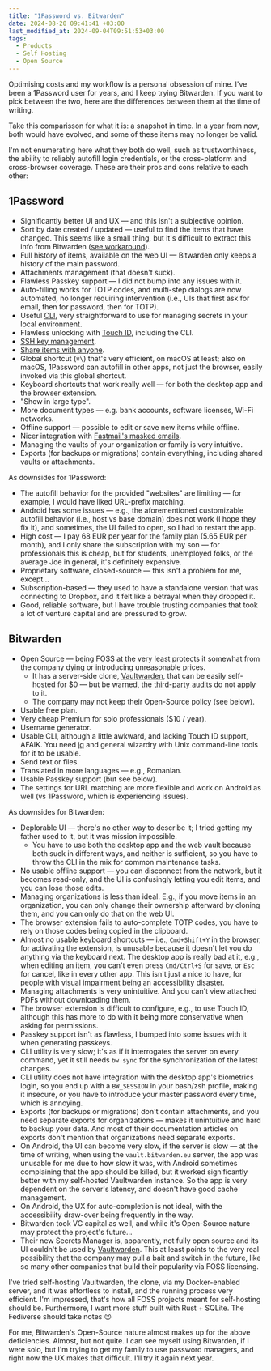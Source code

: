 ```yaml
---
title: "1Password vs. Bitwarden"
date: 2024-08-20 09:41:41 +03:00
last_modified_at: 2024-09-04T09:51:53+03:00
tags:
  - Products
  - Self Hosting
  - Open Source
---
```


<p class="intro">
  Optimising costs and my workflow is a personal obsession of mine. I've been a 1Password user for years, and I keep trying Bitwarden. If you want to pick between the two, here are the differences between them at the time of writing.
</p>

<p class="warn-bubble" markdown="1">
Take this comparisson for what it is: a snapshot in time. In a year from now, both would have evolved, and some of these items may no longer be valid.
</p>

I'm not enumerating here what they both do well, such as trustworthiness, the ability to reliably autofill login credentials, or the cross-platform and cross-browser coverage. These are their pros and cons relative to each other:

## 1Password

* Significantly better UI and UX — and this isn't a subjective opinion.
* Sort by date created / updated — useful to find the items that have changed. This seems like a small thing, but it's difficult to extract this info from Bitwarden ([see workaround](/wiki/bitwarden/#cli-commands)).
* Full history of items, available on the web UI — Bitwarden only keeps a history of the main password.
* Attachments management (that doesn't suck).
* Flawless Passkey support — I did not bump into any issues with it.
* Auto-filling works for TOTP codes, and multi-step dialogs are now automated, no longer requiring intervention (i.e., UIs that first ask for email, then for password, then for TOTP).
* Useful [CLI](https://developer.1password.com/docs/cli/get-started/), very straightforward to use for managing secrets in your local environment.
* Flawless unlocking with [Touch ID](https://support.1password.com/touch-id-mac/), including the CLI.
* [SSH key management](https://developer.1password.com/docs/ssh/manage-keys/).
* [Share items with anyone](https://support.1password.com/share-items/).
* Global shortcut (`⌘\`) that's very efficient, on macOS at least; also on macOS, 1Password can autofill in other apps, not just the browser, easily invoked via this global shortcut.
* Keyboard shortcuts that work really well — for both the desktop app and the browser extension.
* "Show in large type".
* More document types — e.g. bank accounts, software licenses, Wi-Fi networks.
* Offline support — possible to edit or save new items while offline.
* Nicer integration with [Fastmail's masked emails](https://support.1password.com/fastmail/).
* Managing the vaults of your organization or family is very intuitive.
* Exports (for backups or migrations) contain everything, including shared vaults or attachments.

As downsides for 1Password:

* The autofill behavior for the provided "websites" are limiting — for example, I would have liked URL-prefix matching.
* Android has some issues — e.g., the aforementioned customizable autofill behavior (i.e., host vs base domain) does not work (I hope they fix it), and sometimes, the UI failed to open, so I had to restart the app.
* High cost — I pay 68 EUR per year for the family plan (5.65 EUR per month), and I only share the subscription with my son — for professionals this is cheap, but for students, unemployed folks, or the average Joe in general, it's definitely expensive.
* Proprietary software, closed-source — this isn't a problem for me, except...
* Subscription-based — they used to have a standalone version that was connecting to Dropbox, and it felt like a betrayal when they dropped it.
* Good, reliable software, but I have trouble trusting companies that took a lot of venture capital and are pressured to grow.

## Bitwarden

* Open Source — being FOSS at the very least protects it somewhat from the company dying or introducing unreasonable prices.
  * It has a server-side clone, [Vaultwarden](https://github.com/dani-garcia/vaultwarden), that can be easily self-hosted for $0 — but be warned, the [third-party audits](https://bitwarden.com/blog/third-party-security-audit/) do not apply to it.
  * The company may not keep their Open-Source policy (see below).
* Usable free plan.
* Very cheap Premium for solo professionals ($10 / year).
* Username generator.
* Usable CLI, although a little awkward, and lacking Touch ID support, AFAIK. You need [jq](https://jqlang.github.io/jq/) and general wizardry with Unix command-line tools for it to be usable.
* Send text or files.
* Translated in more languages — e.g., Romanian.
* Usable Passkey support (but see below).
* The settings for URL matching are more flexible and work on Android as well (vs 1Password, which is experiencing issues).
  
As downsides for Bitwarden:

* Deplorable UI — there's no other way to describe it; I tried getting my father used to it, but it was mission impossible.
  * You have to use both the desktop app and the web vault because both suck in different ways, and neither is sufficient, so you have to throw the CLI in the mix for common maintenance tasks.
* No usable offline support — you can disconnect from the network, but it becomes read-only, and the UI is confusingly letting you edit items, and you can lose those edits.
* Managing organizations is less than ideal. E.g., if you move items in an organization, you can only change their ownership afterward by cloning them, and you can only do that on the web UI.
* The browser extension fails to auto-complete TOTP codes, you have to rely on those codes being copied in the clipboard.
* Almost no usable keyboard shortcuts — i.e., `Cmd+Shift+Y` in the browser, for activating the extension, is unusable because it doesn't let you do anything via the keyboard next. The desktop app is really bad at it, e.g., when editing an item, you can't even press `Cmd/Ctrl+S` for save, or `Esc` for cancel, like in every other app. This isn't just a nice to have, for people with visual impairment being an accessibility disaster.
* Managing attachments is very unintuitive. And you can't view attached PDFs without downloading them.
* The browser extension is difficult to configure, e.g., to use Touch ID, although this has more to do with it being more conservative when asking for permissions.
* Passkey support isn't as flawless, I bumped into some issues with it when generating passkeys.
* CLI utility is very slow; it's as if it interrogates the server on every command, yet it still needs `bw sync` for the synchronization of the latest changes.
* CLI utility does not have integration with the desktop app's biometrics login, so you end up with a `BW_SESSION` in your bash/zsh profile, making it insecure, or you have to introduce your master password every time, which is annoying.
* Exports (for backups or migrations) don't contain attachments, and you need separate exports for organizations — makes it unintuitive and hard to backup your data. And most of their documentation articles on exports don't mention that organizations need separate exports.
* On Android, the UI can become very slow, if the server is slow — at the time of writing, when using the `vault.bitwarden.eu` server, the app was unusable for me due to how slow it was, with Android sometimes complaining that the app should be killed, but it worked significantly better with my self-hosted Vaultwarden instance. So the app is very dependent on the server's latency, and doesn't have good cache management.
* On Android, the UX for auto-completion is not ideal, with the accessibility draw-over being frequently in the way.
* Bitwarden took VC capital as well, and while it's Open-Source nature may protect the project's future...
* Their new Secrets Manager is, apparently, not fully open source and its UI couldn't be used by [Vaultwarden](https://github.com/dani-garcia/vaultwarden/discussions/3368). This at least points to the very real possibility that the company may pull a bait and switch in the future, like so many other companies that build their popularity via FOSS licensing.

I've tried self-hosting Vaultwarden, the clone, via my Docker-enabled server, and it was effortless to install, and the running process very efficient. I'm impressed, that's how all FOSS projects meant for self-hosting should be. Furthermore, I want more stuff built with Rust + SQLite. The Fediverse should take notes 😉

For me, Bitwarden's Open-Source nature almost makes up for the above deficiencies. Almost, but not quite. I can see myself using Bitwarden, if I were solo, but I'm trying to get my family to use password managers, and right now the UX makes that difficult. I'll try it again next year.
